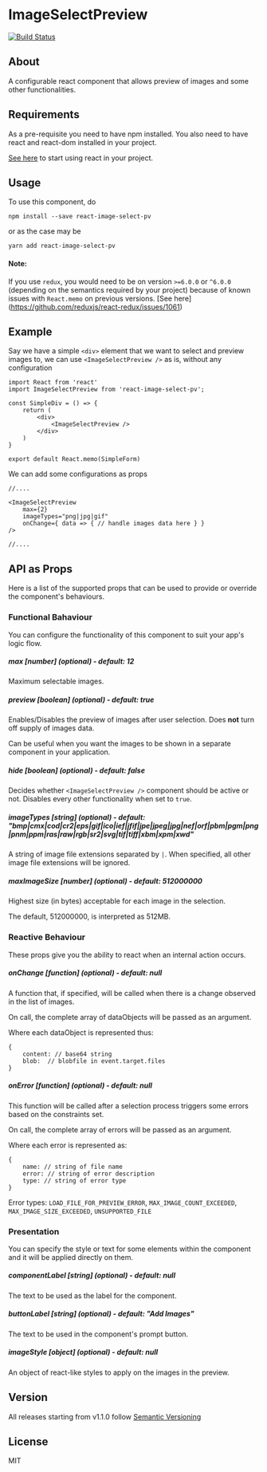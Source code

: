 # ImageSelectPreview

[![Build Status](https://travis-ci.org/cmdlucas/react-image-select-pv.svg?branch=master)](https://travis-ci.org/cmdlucas/react-image-select-pv)

## About

A configurable react component that allows preview of images and some other functionalities.

## Requirements

As a pre-requisite you need to have npm installed. You also need to have react and react-dom installed in your project. 

[See here](https://reactjs.org/) to start using react in your project.


## Usage
To use this component, do

```
npm install --save react-image-select-pv
```

or as the case may be

```
yarn add react-image-select-pv
```

#### Note: 
If you use `redux`, you would need to be on version `>=6.0.0` or `^6.0.0` (depending on the semantics required by your project) because of known issues with `React.memo` on previous versions. [See here] (https://github.com/reduxjs/react-redux/issues/1061)

## Example

Say we have a simple `<div>` element that we want to select and preview images to, we can use `<ImageSelectPreview />` as is, without any configuration

```
import React from 'react'
import ImageSelectPreview from 'react-image-select-pv';

const SimpleDiv = () => {
    return (
        <div>
            <ImageSelectPreview />
        </div>
    )
}

export default React.memo(SimpleForm)

```

We can add some configurations as props

```
//....

<ImageSelectPreview 
    max={2}
    imageTypes="png|jpg|gif"
    onChange={ data => { // handle images data here } }
/>

//....

```


## API as Props

Here is a list of the supported props that can be used to provide or override  the component's behaviours.


### Functional Bahaviour

You can configure the functionality of this component to suit your app's logic flow.

##### max [number] (optional) - default: 12

Maximum selectable images.

##### preview [boolean] (optional) - default: true

Enables/Disables the preview of images after user selection. Does **not** turn off supply of images data.

Can be useful when you want the images to be shown in a separate component in your application.


##### hide [boolean] (optional) - default: false

Decides whether `<ImageSelectPreview />` component should be active or not. Disables every other functionality when set to `true`.

##### imageTypes [string] (optional) - default: "bmp|cmx|cod|cr2|eps|gif|ico|ief|jfif|jpe|jpeg|jpg|nef|orf|pbm|pgm|png|pnm|ppm|ras|raw|rgb|sr2|svg|tif|tiff|xbm|xpm|xwd"

A string of image file extensions separated by `|`. When specified, all other image file extensions will be ignored.

##### maxImageSize [number] (optional) - default: 512000000

Highest size (in bytes) acceptable for each image in the selection.

The default, 512000000, is interpreted as 512MB.


### Reactive Behaviour

These props give you the ability to react when an internal action occurs.

##### onChange [function] (optional) - default: null

A function that, if specified, will be called when there is a change observed in the list of images.

On call, the complete array of dataObjects will be passed as an argument.

Where each dataObject is represented thus:

```
{
    content: // base64 string
    blob:  // blobfile in event.target.files
}
```

##### onError [function] (optional) - default: null

This function will be called after a selection process triggers some errors based on the constraints set.

On call, the complete array of errors will be  passed as an argument.

Where each error is represented as:

```
{
    name: // string of file name
    error: // string of error description
    type: // string of error type
}
```
Error types: `LOAD_FILE_FOR_PREVIEW_ERROR`, `MAX_IMAGE_COUNT_EXCEEDED`, `MAX_IMAGE_SIZE_EXCEEDED`, `UNSUPPORTED_FILE`


### Presentation

You can specify the style or text for some elements within the component and it will be applied directly on them.

##### componentLabel [string] (optional) - default: null

The text to be used as the label for the component.

##### buttonLabel [string] (optional) - default: "Add Images"

The text to be used in the component's prompt button.

##### imageStyle [object] (optional) - default: null

An object of react-like styles to apply on the images in the preview.

## Version

All releases starting from v1.1.0 follow [Semantic Versioning](https://semver.org)

## License

MIT